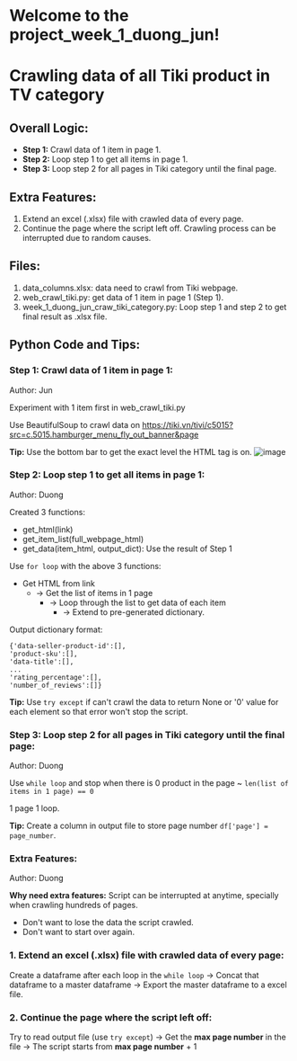 # Welcome to the project_week_1_duong_jun!

# Crawling data of all Tiki product in TV category

## Overall Logic:
* **Step 1:** Crawl data of 1 item in page 1.
* **Step 2:** Loop step 1 to get all items in page 1.
* **Step 3:** Loop step 2 for all pages in Tiki category until the final page.

## Extra Features:
1. Extend an excel (.xlsx) file with crawled data of every page.
2. Continue the page where the script left off. Crawling process can be interrupted due to random causes.

## Files:
1. data_columns.xlsx: data need to crawl from Tiki webpage.
2. web_crawl_tiki.py: get data of 1 item in page 1 (Step 1).
3. week_1_duong_jun_craw_tiki_category.py: Loop step 1 and step 2 to get final result as .xlsx file.

## Python Code and Tips:
### Step 1: Crawl data of 1 item in page 1:
Author: Jun

Experiment with 1 item first in web_crawl_tiki.py

Use BeautifulSoup to crawl data on https://tiki.vn/tivi/c5015?src=c.5015.hamburger_menu_fly_out_banner&page

**Tip:** Use the bottom bar to get the exact level the HTML tag is on.
![image](https://user-images.githubusercontent.com/71629218/94356917-1d485d00-00be-11eb-9735-ec4ac0f11d6c.png)

### Step 2: Loop step 1 to get all items in page 1:
Author: Duong

Created 3 functions:
* get_html(link)
* get_item_list(full_webpage_html)
* get_data(item_html, output_dict): Use the result of Step 1

Use `for loop` with the above 3 functions:
* Get HTML from link 
  * -> Get the list of items in 1 page 
    * -> Loop through the list to get data of each item 
      * -> Extend to pre-generated dictionary.

Output dictionary format:
```
{'data-seller-product-id':[],
'product-sku':[],
'data-title':[],
...
'rating_percentage':[],
'number_of_reviews':[]}
```

**Tip:** Use `try except` if can't crawl the data to return None or '0' value for each element so that error won't stop the script.

### Step 3: Loop step 2 for all pages in Tiki category until the final page:
Author: Duong

Use `while loop` and stop when there is 0 product in the page ~ `len(list of items in 1 page) == 0`

1 page 1 loop.

**Tip:** Create a column in output file to store page number `df['page'] = page_number`.

### Extra Features:
Author: Duong

**Why need extra features:** Script can be interrupted at anytime, specially when crawling hundreds of pages.
* Don't want to lose the data the script crawled.
* Don't want to start over again.

### 1. Extend an excel (.xlsx) file with crawled data of every page:
Create a dataframe after each loop in the `while loop` -> Concat that dataframe to a master dataframe -> Export the master dataframe to a excel file.

### 2. Continue the page where the script left off:
Try to read output file (use `try except`) -> Get the **max page number** in the file -> The script starts from **max page number** + 1
